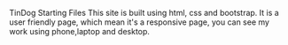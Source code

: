TinDog Starting Files
This site is built using html, css and bootstrap.
It is a user friendly page, which mean it's a responsive page, you can see my work using phone,laptop and desktop.
